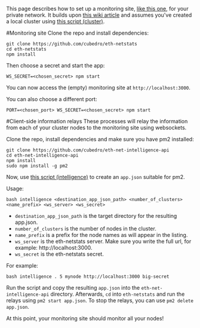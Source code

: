 This page describes how to set up a monitoring site, [like this one](http://eth-netstats.herokuapp.com/), for your private network. It builds upon [this wiki article](https://github.com/ethereum/go-ethereum/wiki/Setting-up-private-network-or-local-cluster) and assumes you've created a local cluster using [this script (cluster)](https://gist.githubusercontent.com/kobigurk/a12dbb580507bbd4382d/raw/25f26c6cde0c130030310a51883ce8dffaa1e805/cluster).

#Monitoring site
Clone the repo and install dependencies:

    git clone https://github.com/cubedro/eth-netstats
    cd eth-netstats
    npm install

Then choose a secret and start the app:

    WS_SECRET=<chosen_secret> npm start

You can now access the (empty) monitoring site at `http://localhost:3000`.

You can also choose a different port:
    
    PORT=<chosen_port> WS_SECRET=<chosen_secret> npm start

#Client-side information relays
These processes will relay the information from each of your cluster nodes to the monitoring site using websockets.

Clone the repo, install dependencies and make sure you have pm2 installed:

    git clone https://github.com/cubedro/eth-net-intelligence-api
    cd eth-net-intelligence-api
    npm install
    sudo npm install -g pm2

Now, use [this script (intelligence)](https://gist.githubusercontent.com/kobigurk/a12dbb580507bbd4382d/raw/4ea274229e10f52d353105395f312c05fdf248b2/intelligence) to create an `app.json` suitable for pm2.

Usage:

    bash intelligence <destination_app_json_path> <number_of_clusters> <name_prefix> <ws_server> <ws_secret>

- `destination_app_json_path` is the target directory for the resulting app.json.
- `number_of_clusters` is the number of nodes in the cluster.
- `name_prefix` is a prefix for the node names as will appear in the listing.
- `ws_server` is the eth-netstats server. Make sure you write the full url, for example: http://localhost:3000.
- `ws_secret` is the eth-netstats secret.

For example:

    bash intelligence . 5 mynode http://localhost:3000 big-secret    

Run the script and copy the resulting `app.json` into the `eth-net-intelligence-api` directory. Afterwards, `cd` into `eth-netstats` and run the relays using `pm2 start app.json`. To stop the relays, you can use `pm2 delete app.json`.

At this point, your monitoring site should monitor all your nodes!